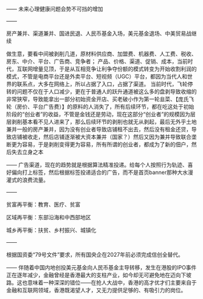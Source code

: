 ——
未来心理健康问题会势不可挡的增加

——

房产兼并、渠道兼并、国进民退、人民币基金入场，美元基金退场、中美贸易战继续

做生意，要看中间被剥削几道，原材料供应商、加盟费、机器费、人工费、税收、房东、中介、平台、广告商、竞争者；
产品、价格、渠道、促销、成本，当前时代，互联网增量见顶，于是从互相竞争让利争夺份额的模式转变为开始收割利润的模式，不管是电商平台还是外卖平台、短视频（UGC）平台，都因为当代人和世界的联系点，大多在网络上，所以占据了入口，占据了渠道。
当前时代，飞轮停转的问题不仅在于人口减少，更在于普通人的跃升通道被这么多的盘剥导致收缩的非常狭窄，导致能拿出一部分初始资金开店、买老破小作为第一轮韭菜、【庞氏飞轮（房价、平台广告费）】的原料的人消失了，所有后续环节，都在吃这处于初始阶段的“创业者”的收益，不管是金钱还是劳动，现在这部分“创业者”的规模因为层层剥削基本看不见人进来了，那么后续环节的剥削也就无从剥起，最后无外乎土地兼并一般的房产兼并，因为没有创业者导致店铺租不出去，然后没有租金还贷，导致店铺被收走，然后店铺逐渐被大资本兼并（国家？）然后又因为兼并导致联合垄断更为容易，于是剥削变得更为容易，所有所谓的创业者，都成为了新的佃户，然后失去立身之本

——
广告渠道，现在的趋势就是根据算法精准投递。给每个人按照行为轨迹、喜好偏向打上标签，然后根据标签投递适合的广告，而不是首页banner那种大水漫灌式的浪费流量。

——

贫富再平衡：教育、医疗、贫富

区域再平衡：东部沿海和中西部地区

城乡再平衡：扶贫、乡村振兴、城镇化

——

根据国资委“79号文件”要求，所有国央企在2027年前必须完成信创全替代。

——
伴随着中国内地创投美元基金向人民币基金主导转移，发生在港股的IPO事件正在逐年减少，金融曾经是香港最大的支柱产业，如今却无可避免地在迈向下坡路。这也意味着一种深深的错位——在抢人大战中，香港的高才优才们主要来自于金融和互联网领域，香港既渴望人才，又无力提供足够的、有吸引力的岗位。
